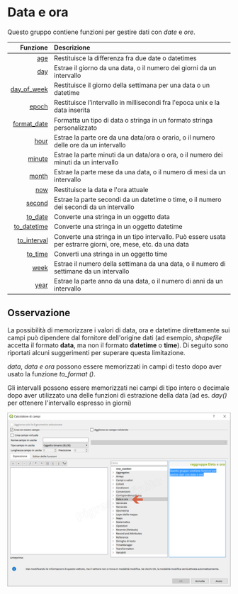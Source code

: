 # Data e ora

Questo gruppo contiene funzioni per gestire dati con _date_ e _ore_.

| Funzione  | Descrizione|
|----------:|:-----------|
|[age](funzioni/age.html)|Restituisce la differenza fra due date o datetimes
|[day](funzioni/day.html)|Estrae il giorno da una data, o il numero dei giorni da un intervallo
|[day_of_week](funzioni/day_of_week.html)|Restituisce il giorno della settimana per una data o un datetime
|[epoch](funzioni/epoch.html)|Restituisce l'intervallo in millisecondi fra l'epoca unix e la data inserita
|[format_date](funzioni/format_date.html)|Formatta un tipo di data o stringa in un formato stringa personalizzato
|[hour](funzioni/hour.html)|Estrae la parte ore da una data/ora o orario, o il numero delle ore da un intervallo
|[minute](funzioni/minute.html)|Estrae la parte minuti da un data/ora o ora, o il numero dei minuti da un intervallo
|[month](funzioni/month.html)|Estrae la parte mese da una data, o il numero di mesi da un intervallo
|[now](funzioni/now.html)|Restituisce la data e l'ora attuale
|[second](funzioni/second.html)|Estrae la parte secondi da un datetime o time, o il numero dei secondi da un intervallo
|[to_date](funzioni/to_date.html)|Converte una stringa in un oggetto data
|[to_datetime](funzioni/to_datetime.html)|Converte una stringa in un oggetto datetime
|[to_interval](funzioni/to_interval.html)|Converte una stringa in un tipo intervallo. Può essere usata per estrarre giorni, ore, mese, etc. da una data
|[to_time](funzioni/to_time.html)|Converti una stringa in un oggetto time
|[week](funzioni/week.html)|Estrae il numero della settimana da una data, o il numero di settimane da un intervallo
|[year](funzioni/year.html)|Estrae la parte anno da una data, o il numero di anni da un intervallo

## Osservazione

La possibilità di memorizzare i valori di data, ora e datetime direttamente sui campi può dipendere dal fornitore dell'origine dati (ad esempio, _shapefile_ accetta il formato **data**, ma non il formato **datetime** o **time**). Di seguito sono riportati alcuni suggerimenti per superare questa limitazione.

_data_, _data e ora_ possono essere memorizzati in campi di testo dopo aver usato la funzione _to_format ()_.

Gli intervalli possono essere memorizzati nei campi di tipo intero o decimale dopo aver utilizzato una delle funzioni di estrazione della data (ad es. _day()_ per ottenere l'intervallo espresso in giorni)

![](/img/data_e_ora/gruppo_data_e_ora1.png)

